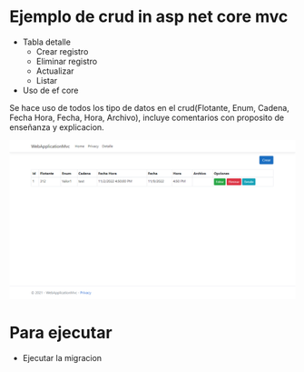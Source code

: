 # Ejemplo de crud in asp net core mvc

- Tabla detalle
    - Crear registro
    - Eliminar registro
    - Actualizar
    - Listar
- Uso de ef core


Se hace uso de todos los tipo de datos en el crud(Flotante,	Enum,	Cadena,	Fecha Hora,	Fecha,	Hora,	Archivo), incluye comentarios con proposito de enseñanza y explicacion.


![alt](/images/Screenshot_256.png)

# Para ejecutar
- Ejecutar la migracion
